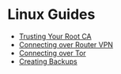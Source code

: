 # Linux Guides

- [Trusting Your Root CA](./ca.md)
- [Connecting over Router VPN](./vpn.md)
- [Connecting over Tor](./tor.md)
- [Creating Backups](./backups.md)
